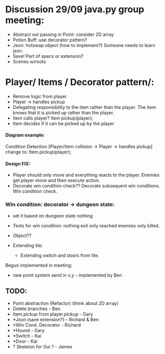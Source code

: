 # Discussion 29/09 java.py group meeting: #

 
 * Abstract out passing in Point: consider 2D array
 * Potion Buff: use decorator pattern?
 * Json: hotswap object (how to implement?) Someone needs to learn json.
 * Save! Part of specs or extension?
 * Scenes w/roots
 
# Player/ Items / Decorator pattern/: #

 * Remove logic from player
 * Player -> handles pickup
 * Delegating responsibility to the item rather than the player. The item knows that it is picked up rather than the player.
 * Item calls player? Item pickup(player);
 * Item decides if it can be picked up by the player
 
#### Diagram example: ####
Condition Detection
[Player/item collision -> Player -> handles pickup]
change to: Item.pickup(player);
 
#### Design FIX: ####
 * Player should only move and everything reacts to the player. Enemies get player move and then execute action.
 * Decorate win condition check?? Decorate subsequent win conditions. Win condition check.
 





### Win condition: decorator -> dungeon state: ###

 * set it based on dungeon state nothing
 * Tests for win condition: nothing exit only reached enemies only killed.
 * Object??
 
 * Extending tile:
    * Extending switch and doors from tile.
 
Begun implemented in meeting:

 * new point system send in x,y - implemented by Ben
     
## TODO: ##


  * Point abstraction (Refactor) (think about 2D array)
  * Delete branches - Ben
  * Item.pickup from player.pickup - Gary
  * *Json (save extension?) - Richard & Ben
  * *Win Cond. Decorator - Richard
  * *Hound - Gary
  * *Switch - Kai
  * *Door - Kai 
  * ? Skeleton for Gui ? - James 
